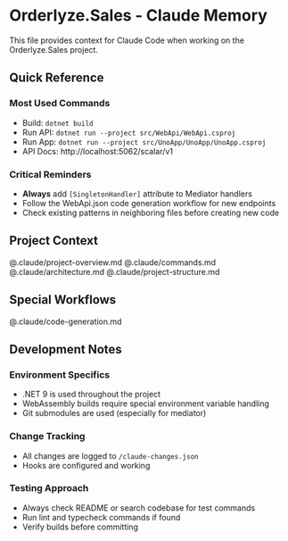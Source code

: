 # Orderlyze.Sales - Claude Memory

This file provides context for Claude Code when working on the Orderlyze.Sales project.

## Quick Reference

### Most Used Commands
- Build: `dotnet build`
- Run API: `dotnet run --project src/WebApi/WebApi.csproj`
- Run App: `dotnet run --project src/UnoApp/UnoApp/UnoApp.csproj`
- API Docs: http://localhost:5062/scalar/v1

### Critical Reminders
- **Always** add `[SingletonHandler]` attribute to Mediator handlers
- Follow the WebApi.json code generation workflow for new endpoints
- Check existing patterns in neighboring files before creating new code

## Project Context

@.claude/project-overview.md
@.claude/commands.md
@.claude/architecture.md
@.claude/project-structure.md

## Special Workflows

@.claude/code-generation.md

## Development Notes

### Environment Specifics
- .NET 9 is used throughout the project
- WebAssembly builds require special environment variable handling
- Git submodules are used (especially for mediator)

### Change Tracking
- All changes are logged to `/claude-changes.json`
- Hooks are configured and working

### Testing Approach
- Always check README or search codebase for test commands
- Run lint and typecheck commands if found
- Verify builds before committing